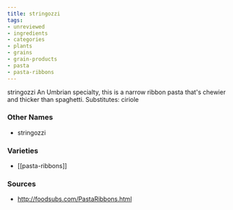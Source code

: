 ```yaml
---
title: stringozzi
tags:
- unreviewed
- ingredients
- categories
- plants
- grains
- grain-products
- pasta
- pasta-ribbons
---
```

stringozzi An Umbrian specialty, this is a narrow ribbon pasta that's chewier and thicker than spaghetti. Substitutes: ciriole

### Other Names

* stringozzi

### Varieties

* [[pasta-ribbons]]

### Sources
* http://foodsubs.com/PastaRibbons.html
